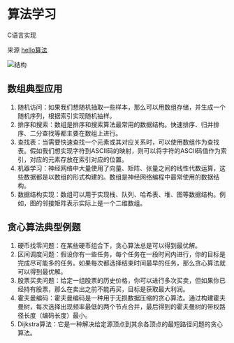 # 算法学习

C语言实现 

来源 [hello算法](https://www.hello-algo.com/)

![结构](https://www.hello-algo.com/chapter_preface/about_the_book.assets/hello_algo_mindmap.png)

## 数组典型应用

1. 随机访问：如果我们想随机抽取一些样本，那么可以用数组存储，并生成一个随机序列，根据索引实现随机抽样。
2. 排序和搜索：数组是排序和搜索算法最常用的数据结构。快速排序、归并排序、二分查找等都主要在数组上进行。
3. 查找表：当需要快速查找一个元素或其对应关系时，可以使用数组作为查找表。假如我们想实现字符到ASCII码的映射，则可以将字符的ASCII码值作为索引，对应的元素存放在索引对应的位置。
4. 机器学习：神经网络中大量使用了向量、矩阵、张量之间的线性代数运算，这些数据都是以数组的形式构建的。数组是神经网络编程中最常使用的数据结构。
5. 数据结构实现：数组可以用于实现栈、队列、哈希表、堆、图等数据结构。例如，图的邻接矩阵表示实际上是一个二维数组。

## 贪心算法典型例题

1. 硬币找零问题：在某些硬币组合下，贪心算法总是可以得到最优解。
2. 区间调度问题：假设你有一些任务，每个任务在一段时间内进行，你的目标是完成尽可能多的任务。如果每次都选择结束时间最早的任务，那么贪心算法就可以得到最优解。
3. 股票买卖问题：给定一组股票的历史价格，你可以进行多次买卖，但如果你已经持有股票，那么在卖出之前不能再买，目标是获取最大利润。
4. 霍夫曼编码：霍夫曼编码是一种用于无损数据压缩的贪心算法。通过构建霍夫曼树，每次选择出现频率最低的两个节点合并，最后得到的霍夫曼树的带权路径长度（编码长度）最小。
5. Dijkstra算法：它是一种解决给定源顶点到其余各顶点的最短路径问题的贪心算法。